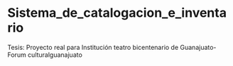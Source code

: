 # Sistema_de_catalogacion_e_inventario
Tesis: Proyecto real para Institución teatro bicentenario de Guanajuato-Forum culturalguanajuato  
